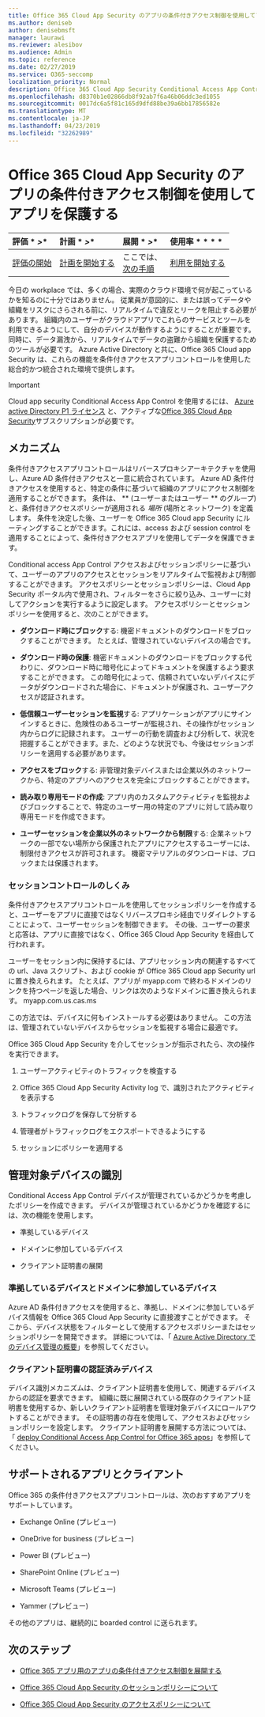 ```yaml
---
title: Office 365 Cloud App Security のアプリの条件付きアクセス制御を使用してアプリを保護する
ms.author: deniseb
author: denisebmsft
manager: laurawi
ms.reviewer: alesibov
ms.audience: Admin
ms.topic: reference
ms.date: 02/27/2019
ms.service: O365-seccomp
localization_priority: Normal
description: Office 365 Cloud App Security Conditional Access App Control を使用してリアルタイムで違反とリークを阻止します。
ms.openlocfilehash: d8370b1e02866db8f92ab7f6a46b06ddc3ed1055
ms.sourcegitcommit: 0017dc6a5f81c165d9dfd88be39a6bb17856582e
ms.translationtype: MT
ms.contentlocale: ja-JP
ms.lasthandoff: 04/23/2019
ms.locfileid: "32262989"
---
```

# <a name="protect-apps-with-office-365-cloud-app-security-conditional-access-app-control"></a>Office 365 Cloud App Security のアプリの条件付きアクセス制御を使用してアプリを保護する

|評価 * *\>**|計画 * *\>**|展開 * *\>**|使用率 * * * *|
|:-----|:-----|:-----|:-----|
|[評価の開始](office-365-cas-overview.md) <br/> |[計画を開始する](get-ready-for-office-365-cas.md) <br/> |ここでは、  <br/> [次の手順](ocas-deploy-conditional-access-app-control.md) <br/> |[利用を開始する](utilization-activities-for-ocas.md) <br/> |

今日の workplace では、多くの場合、実際のクラウド環境で何が起こっているかを知るのに十分ではありません。 従業員が意図的に、または誤ってデータや組織をリスクにさらされる前に、リアルタイムで違反とリークを阻止する必要があります。 組織内のユーザーがクラウドアプリでこれらのサービスとツールを利用できるようにして、自分のデバイスが動作するようにすることが重要です。 同時に、データ漏洩から、リアルタイムでデータの盗難から組織を保護するためのツールが必要です。 Azure Active Directory と共に、Office 365 Cloud app Security は、これらの機能を条件付きアクセスアプリコントロールを使用した総合的かつ統合された環境で提供します。

> [!IMPORTANT]
> Cloud app security Conditional Access App Control を使用するには、 [Azure active Directory P1 ライセンス](https://azure.microsoft.com/pricing/details/active-directory/) と、アクティブな[Office 365 Cloud App Security](office-365-cas-overview.md)サブスクリプションが必要です。

## <a name="how-it-works"></a>メカニズム

条件付きアクセスアプリコントロールはリバースプロキシアーキテクチャを使用し、Azure AD 条件付きアクセスと一意に統合されています。 Azure AD 条件付きアクセスを使用すると、特定の条件に基づいて組織のアプリにアクセス制御を適用することができます。 条件は、 ** (ユーザーまたはユーザー ** のグループ) と、条件付きアクセスポリシーが適用される *場所* (場所とネットワーク) を定義します。 条件を決定した後、ユーザーを Office 365 Cloud app Security にルーティングすることができます。これには、access および session control を適用することによって、条件付きアクセスアプリを使用してデータを保護できます。

Conditional access App Control アクセスおよびセッションポリシーに基づいて、ユーザーのアプリのアクセスとセッションをリアルタイムで監視および制御することができます。 アクセスポリシーとセッションポリシーは、Cloud App Security ポータル内で使用され、フィルターをさらに絞り込み、ユーザーに対してアクションを実行するように設定します。 アクセスポリシーとセッションポリシーを使用すると、次のことができます。

- **ダウンロード時にブロック**する: 機密ドキュメントのダウンロードをブロックすることができます。 たとえば、管理されていないデバイスの場合です。

- **ダウンロード時の保護**: 機密ドキュメントのダウンロードをブロックする代わりに、ダウンロード時に暗号化によってドキュメントを保護するよう要求することができます。 この暗号化によって、信頼されていないデバイスにデータがダウンロードされた場合に、ドキュメントが保護され、ユーザーアクセスが認証されます。

- **低信頼ユーザーセッションを監視**する: アプリケーションがアプリにサインインするときに、危険性のあるユーザーが監視され、その操作がセッション内からログに記録されます。 ユーザーの行動を調査および分析して、状況を把握することができます。また、どのような状況でも、今後はセッションポリシーを適用する必要があります。

- **アクセスをブロック**する: 非管理対象デバイスまたは企業以外のネットワークから、特定のアプリへのアクセスを完全にブロックすることができます。

- **読み取り専用モードの作成**: アプリ内のカスタムアクティビティを監視およびブロックすることで、特定のユーザー用の特定のアプリに対して読み取り専用モードを作成できます。

- **ユーザーセッションを企業以外のネットワークから制限**する: 企業ネットワークの一部でない場所から保護されたアプリにアクセスするユーザーには、制限付きアクセスが許可されます。 機密マテリアルのダウンロードは、ブロックまたは保護されます。

### <a name="how-session-control-works"></a>セッションコントロールのしくみ

条件付きアクセスアプリコントロールを使用してセッションポリシーを作成すると、ユーザーをアプリに直接ではなくリバースプロキシ経由でリダイレクトすることによって、ユーザーセッションを制御できます。 その後、ユーザーの要求と応答は、アプリに直接ではなく、Office 365 Cloud App Security を経由して行われます。

ユーザーをセッション内に保持するには、アプリセッション内の関連するすべての url、Java スクリプト、および cookie が Office 365 Cloud app Security url に置き換えられます。 たとえば、アプリが myapp.com で終わるドメインのリンクを持つページを返した場合、リンクは次のようなドメインに置き換えられます。 myapp.com.us.cas.ms

この方法では、デバイスに何もインストールする必要はありません。 この方法は、管理されていないデバイスからセッションを監視する場合に最適です。

Office 365 Cloud App Security を介してセッションが指示されたら、次の操作を実行できます。

1. ユーザーアクティビティのトラフィックを検査する

2. Office 365 Cloud App Security Activity log で、識別されたアクティビティを表示する

3. トラフィックログを保存して分析する

4. 管理者がトラフィックログをエクスポートできるようにする

5. セッションにポリシーを適用する

## <a name="managed-device-identification"></a>管理対象デバイスの識別

Conditional Access App Control デバイスが管理されているかどうかを考慮したポリシーを作成できます。 デバイスが管理されているかどうかを確認するには、次の機能を使用します。

- 準拠しているデバイス

- ドメインに参加しているデバイス

- クライアント証明書の展開

### <a name="compliant-and-domain-joined-devices"></a>準拠しているデバイスとドメインに参加しているデバイス

Azure AD 条件付きアクセスを使用すると、準拠し、ドメインに参加しているデバイス情報を Office 365 Cloud App Security に直接渡すことができます。 そこから、デバイス状態をフィルターとして使用するアクセスポリシーまたはセッションポリシーを開発できます。 詳細については、「 [Azure Active Directory でのデバイス管理の概要](https://docs.microsoft.com/azure/active-directory/device-management-introduction)」を参照してください。

### <a name="client-certificate-authenticated-devices"></a>クライアント証明書の認証済みデバイス

デバイス識別メカニズムは、クライアント証明書を使用して、関連するデバイスからの認証を要求できます。 組織に既に展開されている既存のクライアント証明書を使用するか、新しいクライアント証明書を管理対象デバイスにロールアウトすることができます。 その証明書の存在を使用して、アクセスおよびセッションポリシーを設定します。 クライアント証明書を展開する方法については、「 [deploy Conditional Access App Control for Office 365 apps](ocas-deploy-conditional-access-app-control.md)」を参照してください。

## <a name="supported-apps-and-clients"></a>サポートされるアプリとクライアント

Office 365 の条件付きアクセスアプリコントロールは、次のおすすめアプリをサポートしています。

- Exchange Online (プレビュー)

- OneDrive for business (プレビュー)

- Power BI (プレビュー)

- SharePoint Online (プレビュー)

- Microsoft Teams (プレビュー)

- Yammer (プレビュー)

その他のアプリは、継続的に boarded control に送られます。

## <a name="next-steps"></a>次のステップ

- [Office 365 アプリ用のアプリの条件付きアクセス制御を展開する](ocas-deploy-conditional-access-app-control.md)

- [Office 365 Cloud App Security のセッションポリシーについて](ocas-session-policies.md)

- [Office 365 Cloud App Security のアクセスポリシーについて](ocas-access-policies.md) 
